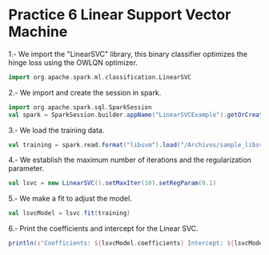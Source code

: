 # Practice 6 Linear Support Vector Machine

1.- We import the "LinearSVC" library, this binary classifier optimizes the hinge loss using the OWLQN optimizer.

```scala
import org.apache.spark.ml.classification.LinearSVC
```

2.- We import and create the session in spark.

```scala
import org.apache.spark.sql.SparkSession
val spark = SparkSession.builder.appName("LinearSVCExample").getOrCreate()
```

3.- We load the training data.

```scala
val training = spark.read.format("libsvm").load("/Archivos/sample_libsvm_data.txt")
```

4.- We establish the maximum number of iterations and the regularization parameter.

```scala
val lsvc = new LinearSVC().setMaxIter(10).setRegParam(0.1)
```

5.- We make a fit to adjust the model.

```scala
val lsvcModel = lsvc.fit(training)
```

6.- Print the coefficients and intercept for the Linear SVC.

```scala
println(s"Coefficients: ${lsvcModel.coefficients} Intercept: ${lsvcModel.intercept}")
```